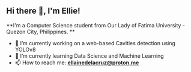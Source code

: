 ## Hi there 👋, I'm Ellie!
**I'm a Computer Science student from Our Lady of Fatima University - Quezon City, Philippines. **
- 🔭 I’m currently working on a web-based Cavities detection using YOLOv8
- 🌱 I’m currently learning Data Science and Machine Learning
- 📫 How to reach me: **ellainedelacruz@proton.me**
<!--
**elliedel/elliedel** is a ✨ _special_ ✨ repository because its `README.md` (this file) appears on your GitHub profile.
Here are some ideas to get you started:

- 🔭 I’m currently working on ...
- 🌱 I’m currently learning ...
- 👯 I’m looking to collaborate on ...
- 🤔 I’m looking for help with ...
- 💬 Ask me about ...
- 📫 How to reach me: ...
- 😄 Pronouns: ...
- ⚡ Fun fact: ...
-->
